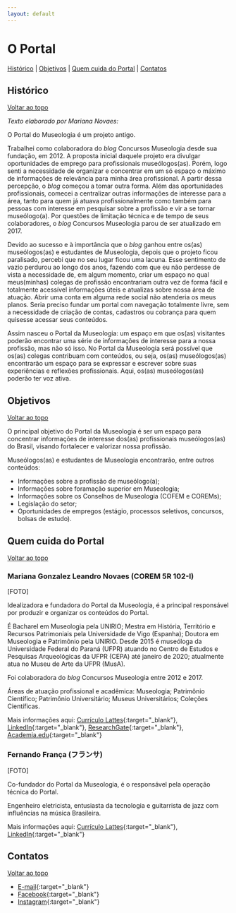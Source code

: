 ```yaml
---
layout: default
---
```


# O Portal

[Histórico](#histórico) | [Objetivos](#objetivos) | [Quem cuida do Portal](#quem-cuida-do-portal) | [Contatos](#contatos)

## Histórico
[Voltar ao topo](#o-portal)

_Texto elaborado por Mariana Novaes:_

O Portal do Museologia é um projeto antigo.

Trabalhei como colaboradora do _blog_ Concursos Museologia desde sua fundação, em 2012. A proposta inicial daquele projeto era divulgar oportunidades de emprego para profissionais museólogos(as). Porém, logo senti a necessidade de organizar e concentrar em um só espaço o máximo de informações de relevância para minha área profissional. A partir dessa percepção, o _blog_ começou a tomar outra forma. Além das oportunidades profissionais, comecei a centralizar outras informações de interesse para a área, tanto para quem já atuava profissionalmente como também para pessoas com interesse em pesquisar sobre a profissão e vir a se tornar museólogo(a). Por questões de limitação técnica e de tempo de seus colaboradores, o _blog_ Concursos Museologia parou de ser atualizado em 2017.

Devido ao sucesso e à importância que o _blog_ ganhou entre os(as) museólogos(as) e estudantes de Museologia, depois que o projeto ficou paralisado, percebi que no seu lugar ficou uma lacuna. Esse sentimento de vazio perdurou ao longo dos anos, fazendo com que eu não perdesse de vista a necessidade de, em algum momento, criar um espaço no qual meus(minhas) colegas de profissão encontrariam outra vez de forma fácil e totalmente acessível informações úteis e atualizas sobre nossa área de atuação. Abrir uma conta em alguma rede social não atenderia os meus planos. Seria preciso fundar um portal com navegação totalmente livre, sem a necessidade de criação de contas, cadastros ou cobrança para quem quisesse acessar seus conteúdos.

Assim nasceu o Portal da Museologia: um espaço em que os(as) visitantes poderão encontrar uma série de informações de interesse para a nossa profissão, mas não só isso. No Portal da Museologia será possível que os(as) colegas contribuam com conteúdos, ou seja, os(as) museólogos(as) encontrarão um espaço para se expressar e escrever sobre suas experiências e reflexões profissionais. Aqui, os(as) museólogos(as) poderão ter voz ativa.

## Objetivos
[Voltar ao topo](#o-portal)

O principal objetivo do Portal da Museologia é ser um espaço para concentrar informações de interesse dos(as) profissionais museólogos(as) do Brasil, visando fortalecer e valorizar nossa profissão.

Museólogos(as) e estudantes de Museologia encontrarão, entre outros conteúdos:
- Informações sobre a profissão de museólogo(a);
- Informações sobre foramação superior em Museologia;
- Informações sobre os Conselhos de Museologia (COFEM e COREMs);
- Legislação do setor;
- Oportunidades de empregos (estágio, processos seletivos, concursos, bolsas de estudo).

## Quem cuida do Portal
[Voltar ao topo](#o-portal)

### Mariana Gonzalez Leandro Novaes (COREM 5R 102-I)
[FOTO]

Idealizadora e fundadora do Portal da Museologia, é a principal responsável por produzir e organizar os conteúdos do Portal.

É Bacharel em Museologia pela UNIRIO; Mestra em História, Território e Recursos Patrimoniais pela Universidade de Vigo (Espanha); Doutora em Museologia e Patrimônio pela UNIRIO. Desde 2015 é museóloga da Universidade Federal do Paraná (UFPR) atuando no Centro de Estudos e Pesquisas Arqueológicas da UFPR (CEPA) até janeiro de 2020; atualmente atua no Museu de Arte da UFPR (MusA).

Foi colaboradora do _blog_ Concursos Museologia entre 2012 e 2017.

Áreas de atuação profissional e acadêmica: Museologia; Patrimônio Científico; Patrimônio Universitário; Museus Universitários; Coleções Científicas.

Mais informações aqui: [Currículo Lattes](http://lattes.cnpq.br/5109594944416089){:target="_blank"}, [LinkedIn](https://www.linkedin.com/in/mariana-novaes-157920180/){:target="_blank"}, [ResearchGate](https://www.researchgate.net/profile/Mariana_Novaes){:target="_blank"}, [Academia.edu](https://ufpr.academia.edu/MarianaNovaes){:target="_blank"}

### Fernando França (フランサ)
[FOTO]

Co-fundador do Portal da Museologia, é o responsável pela operação técnica do Portal.

Engenheiro eletricista, entusiasta da tecnologia e guitarrista de jazz com influências na música Brasileira.

Mais informações aqui: [Currículo Lattes](http://lattes.cnpq.br/3871219467239903){:target="_blank"}, [LinkedIn](https://www.linkedin.com/in/furansa){:target="_blank"}

## Contatos
[Voltar ao topo](#o-portal)

- [E-mail](mailto:portal@museologia.mus.br){:target="_blank"}
- [Facebook](https://www.facebook.com/PortaldaMuseologia/){:target="_blank"}
- [Instagram](https://www.instagram.com/portaldamuseologia/){:target="_blank"}
